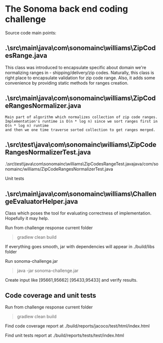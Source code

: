# The Sonoma back end coding challenge

Source code main points:
## .\src\main\java\com\sonomainc\williams\ZipCodesRange.java

   This class was introduced to encapsulate specific about domain we're normalizing ranges in - shipping/delivery/zip codes.
   Naturally, this class is right place to encapsulate validation for zip code range. Also, it adds
   some convenience by providing static methods for ranges creation.

## .\src\main\java\com\sonomainc\williams\ZipCodeRangesNormalizer.java

    Main part of algorithm which normalizes collection of zip code ranges.
    Implementation's runtime is O(n * log n) since we sort ranges first in O(n * log n) runtime
    and then we one time traverse sorted collection to get ranges merged.

## .\src\test\java\com\sonomainc\williams\ZipCodeRangesNormalizerTest.java
   .\src\test\java\com\sonomainc\williams\ZipCodesRangeTest.javajava/com/sonomainc/williams/ZipCodeRangesNormalizerTest.java

  Unit tests

## .\src\main\java\com\sonomainc\williams\ChallengeEvaluatorHelper.java

   Class which poses the tool for evaluating correctness of implementation. Hopefully it may help.

   Run from challenge response current folder

   > gradlew clean build

   If everything goes smooth, jar with dependencies will appear in ./build/libs folder
   
   Run sonoma-challenge.jar

   > java -jar sonoma-challenge.jar

   Create input like [95661,95662] [95433,95433] and verify results.

## Code coverage and unit tests
   
   Run from challenge response current folder

   > gradlew clean build
   
   Find code coverage report at ./build/reports/jacoco/test/html/index.html
   
   Find unit tests report at ./build/reports/tests/test/index.html


 
   
  



